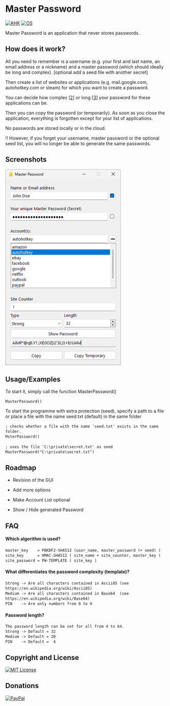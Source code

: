 # Master Password
[![AHK](https://img.shields.io/badge/ahk-2.0.2-C3D69B.svg?style=flat-square)]()
[![OS](https://img.shields.io/badge/os-windows-C3D69B.svg?style=flat-square)]()

Master Password is an application that never stores passwords.


## How does it work?

All you need to remember is a username (e.g. your first and last name, an email address or a nickname) and a master password (which should ideally be long and complex). [optional add a seed file with another secret]

Then create a list of websites or applications (e.g. mail.google.com, autohotkey.com or steam) for which you want to create a password.

You can decide how complex [[2](#what-differentiates-the-password-complexity-tamplate)] or long [[3](#password-length)] your password for these applications can be.

Then you can copy the password (or temporarily). As soon as you close the application, everything is forgotten except for your list of applications.

No passwords are stored locally or in the cloud.


:bangbang: However, if you forget your username, master password or the optional seed list, you will no longer be able to generate the same passwords.


## Screenshots

![MasterPassword](img/MasterPassword.png)


## Usage/Examples

To start it, simply call the function MasterPassword()
```autohotkey
MasterPassword()
```

To start the programme with extra protection (seed), specify a path to a file or place a file with the name seed.txt (default) in the same folder
```autohotkey
; checks whether a file with the name 'seed.txt' exists in the same folder.
MsterPassword()

; uses the file 'C:\private\secret.txt' as seed
MasterPassword("C:\private\secret.txt")
```


## Roadmap

- Revision of the GUI

- Add more options

- Make Account List optional

- Show / Hide generated Password


## FAQ

#### Which algorithm is used?

```
master_key    = PBKDF2-SHA512 (user_name, master_password (+ seed) )
site_key      = HMAC-SHA512 ( site_name + site_counter, master_key )
site_password = PW-TEMPLATE ( site_key )
```

#### What differentiates the password complexity (template)?

```
Strong -> Are all characters contained in Ascii85 (see https://en.wikipedia.org/wiki/Ascii85)
Medium -> Are all characters contained in Base64  (see https://en.wikipedia.org/wiki/Base64)
PIN    -> Are only numbers from 0 to 9
```

#### Password length?

```
The password length can be set for all from 4 to 64.
Strong -> Default = 32
Medium -> Default = 20
PIN    -> Default =  4
```


## Copyright and License
[![MIT License](https://img.shields.io/github/license/jNizM/master-password.svg?style=flat-square&color=C3D69B)](LICENSE)


## Donations
[![PayPal](https://img.shields.io/badge/paypal-donate-B2A2C7.svg?style=flat-square)](https://www.paypal.me/smithz)